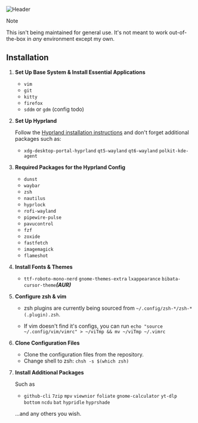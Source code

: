 ![Header](https://imgur.com/eszGk3V.png)
    
> [!NOTE]
> This isn't being maintained for general use. It's not meant to work out-of-the-box in *any* environment except my own.

## Installation

1. **Set Up Base System & Install Essential Applications**

   - `vim`
   - `git`
   - `kitty`
   - `firefox`
   - `sddm` or `gdm` (config todo)

2. **Set Up Hyprland**

   Follow the [Hyprland installation instructions](https://wiki.hyprland.org/Getting-Started/Installation/) and don't forget additional packages such as:

   - `xdg-desktop-portal-hyprland` `qt5-wayland` `qt6-wayland` `polkit-kde-agent`

3. **Required Packages for the Hyprland Config**

   - `dunst`
   - `waybar`
   - `zsh`
   - `nautilus`
   - `hyprlock`
   - `rofi-wayland`
   - `pipewire-pulse`
   - `pavucontrol`
   - `fzf`
   - `zoxide`
   - `fastfetch`
   - `imagemagick`
   - `flameshot`

4. **Install Fonts & Themes**

   - `ttf-roboto-mono-nerd` `gnome-themes-extra` `lxappearance` `bibata-cursor-theme`***(AUR)*** 

5. **Configure zsh & vim**

   - zsh plugins are currently being sourced from `~/.config/zsh-*/zsh-*(.plugin).zsh`.

   - If vim doesn't find it's configs, you can run `echo "source ~/.config/vim/vimrc" > ~/viTmp && mv ~/viTmp ~/.vimrc`

6. **Clone Configuration Files**

   - Clone the configuration files from the repository.
   - Change shell to zsh: `chsh -s $(which zsh)`

7. **Install Additional Packages**

   Such as

   - `github-cli` `7zip` `mpv` `viewnior` `foliate` `gnome-calculator` `yt-dlp` `bottom` `ncdu` `bat` `hypridle` `hyprshade` 

   ...and any others you wish.

